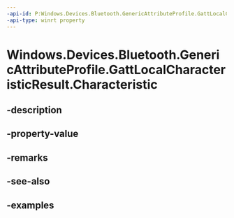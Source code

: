 ```yaml
---
-api-id: P:Windows.Devices.Bluetooth.GenericAttributeProfile.GattLocalCharacteristicResult.Characteristic
-api-type: winrt property
---
```


<!-- Property syntax.
public GattLocalCharacteristic Characteristic { get; }
-->

# Windows.Devices.Bluetooth.GenericAttributeProfile.GattLocalCharacteristicResult.Characteristic

## -description

## -property-value

## -remarks

## -see-also

## -examples

